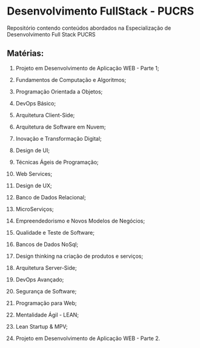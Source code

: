 # Desenvolvimento FullStack - PUCRS
Repositório contendo conteúdos abordados na Especialização de Desenvolvimento Full Stack PUCRS

## Matérias:

  1. Projeto em Desenvolvimento de Aplicação WEB - Parte 1;
  
  1. Fundamentos de Computação e Algoritmos;
  
  1. Programação Orientada a Objetos;
  
  1. DevOps Básico;

  1. Arquitetura Client-Side;
  
  1. Arquitetura de Software em Nuvem;
  
  1. Inovação e Transformação Digital;

  1. Design de UI;
  
  1. Técnicas Ágeis de Programação;

  1. Web Services;

  1. Design de UX;

  1. Banco de Dados Relacional;

  1. MicroServiços;

  1. Empreendedorismo e Novos Modelos de Negócios;

  1. Qualidade e Teste de Software;

  1. Bancos de Dados NoSql;

  1. Design thinking na criação de produtos e serviços;

  1. Arquitetura Server-Side;

  1. DevOps Avançado;
  
  1. Segurança de Software;
  
  1. Programação para Web;

  1. Mentalidade Ágil - LEAN;
  
  1. Lean Startup & MPV;
  
  1. Projeto em Desenvolvimento de Aplicação WEB - Parte 2.
